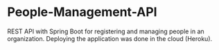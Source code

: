 # People-Management-API
REST API with Spring Boot for registering and managing people in an organization. Deploying the application was done in the cloud (Heroku).
